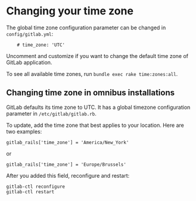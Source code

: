 # Changing your time zone

The global time zone configuration parameter can be changed in `config/gitlab.yml`:
```
    # time_zone: 'UTC'
```

Uncomment and customize if you want to change the default time zone of GitLab application.

To see all available time zones, run `bundle exec rake time:zones:all`.


## Changing time zone in omnibus installations

GitLab defaults its time zone to UTC. It has a global timezone configuration parameter in `/etc/gitlab/gitlab.rb`.

To update, add the time zone that best applies to your location. Here are two examples:
```
gitlab_rails['time_zone'] = 'America/New_York'
```
or
```
gitlab_rails['time_zone'] = 'Europe/Brussels'
```

After you added this field, reconfigure and restart:
```
gitlab-ctl reconfigure
gitlab-ctl restart
```
